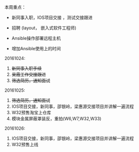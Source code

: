 本周重点：

* 新同事入职，IOS项目交接 ，测试交接跟进

* 招聘 \(layout， 嵌入式软件工程师\)

* Ansible操作部署远程主机

* 增加Ansible使用上的时间


20161024:

1. ~~新同事入职手续~~
2. ~~吴霞工作交接跟进~~
3. ~~筛选简历，通知面试~~

20161025:

1. ~~筛选简历，通知面试~~
2. IOS项目交接，新同事，邵银岭，梁惠源交接项目并讲解一遍流程 
3. W32预售淘宝上仓库
4. 模块金属屏蔽罩装反，重拍\(W6,W7,W32,W33\)

20161026:

1. IOS项目交接，新同事，邵银岭，梁惠源交接项目并讲解一遍流程
2. W32预售上线 

